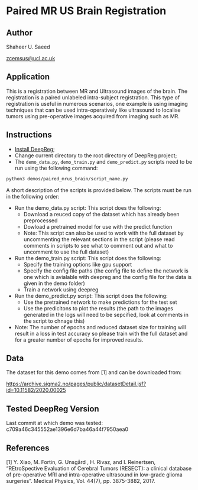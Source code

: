 # Paired MR US Brain Registration

## Author

Shaheer U. Saeed

zcemsus@ucl.ac.uk

## Application

This is a registration between MR and Ultrasound images of the brain. The registration
is a paired unlabeled intra-subject registration. This type of registration is useful in
numerous scenarios, one example is using imaging techniques that can be used
intra-operatively like ultrasound to localise tumors using pre-operative images acquired
from imaging such as MR.

## Instructions

- [Install DeepReg](https://deepregnet.github.io/DeepReg/#/quick_start?id=install-the-package);
- Change current directory to the root directory of DeepReg project;
- The `demo_data.py`, `demo_train.py` and `demo_predict.py` scripts need to be run using
  the following command:

```bash
python3 demos/paired_mrus_brain/script_name.py
```

A short description of the scripts is provided below. The scripts must be run in the
following order:

- Run the demo_data.py script: This script does the following:
  - Download a reuced copy of the dataset which has already been preprocessed
  - Dowload a pretrained model for use with the predict function
  - Note: This script can also be used to work with the full dataset by uncommenting the
    relevant sections in the script (please read comments in scripts to see what to
    comment out and what to uncomment to use the full dataset)
- Run the demo_train.py script: This script does the following:
  - Specify the training options like gpu support
  - Specify the config file paths (the config file to define the network is one which is
    avialable with deepreg and the config file for the data is given in the demo folder)
  - Train a network using deepreg
- Run the demo_predict.py script: This script does the following:
  - Use the pretrained network to make predictions for the test set
  - Use the predicitons to plot the results (the path to the images generated in the
    logs will need to be sepcified, look at comments in the script to chnage this)
- Note: The number of epochs and reduced dataset size for training will result in a loss
  in test accuracy so please train with the full dataset and for a greater number of
  epochs for improved results.

## Data

The dataset for this demo comes from [1] and can be downloaded from:

https://archive.sigma2.no/pages/public/datasetDetail.jsf?id=10.11582/2020.00025

## Tested DeepReg Version

Last commit at which demo was tested: c709a46c345552ae1396e6d7ba46a44f7950aea0

## References

[1] Y. Xiao, M. Fortin, G. Unsgård , H. Rivaz, and I. Reinertsen, “REtroSpective
Evaluation of Cerebral Tumors (RESECT): a clinical database of pre-operative MRI and
intra-operative ultrasound in low-grade glioma surgeries”. Medical Physics, Vol. 44(7),
pp. 3875-3882, 2017.
